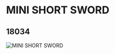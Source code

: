 # MINI SHORT SWORD
## 18034
![MINI SHORT SWORD](https://lc-www-live-s.legocdn.com/media/bricks/5/2/6078446.jpg)